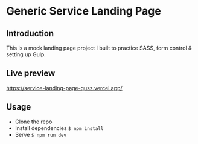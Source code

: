 # Generic Service Landing Page

## Introduction

This is a mock landing page project I built to practice SASS, form control & setting up Gulp.

## Live preview

https://service-landing-page-qusz.vercel.app/

## Usage

- Clone the repo
- Install dependencies ```$ npm install```
- Serve ```$ npm run dev```

